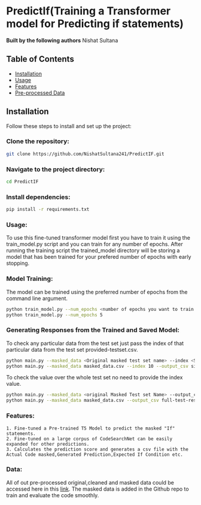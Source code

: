 # PredictIf(Training a Transformer model for Predicting if statements)
**Built by the following authors**
Nishat Sultana

## Table of Contents
- [Installation](#installation)
- [Usage](#usage)
- [Features](#features)
- [Pre-processed Data](#Data)

## Installation
Follow these steps to install and set up the project:

### Clone the repository:
```bash
git clone https://github.com/NishatSultana241/PredictIF.git
```
### Navigate to the project directory:
```bash
cd PredictIF
```
### Install dependencies:
```bash
pip install -r requirements.txt
```
### Usage:
To use this fine-tuned transformer model first you have to train it using the train_model.py script and you can train for any number of epochs. After running the training script the trained_model directory will be storing a model that has been trained for  your prefered number of epochs with early stopping.

### Model Training:
The model can be trained using the preferred number of epochs from the command line argument.
```bash
python train_model.py --num_epochs <number of epochs you want to train your model>
python train_model.py --num_epochs 5
```
### Generating Responses from the Trained and Saved Model:
To check any particular data from the test set just pass the index of that particular data from the test set provided-testset.csv.
```bash
python main.py --masked_data <Original masked test set name> --index <Specific entry of test set>  --output_csv <Name of the output file>
python main.py --masked_data masked_data.csv --index 10 --output_csv single-test-result.csv
```
To check the value over the whole test set no need to provide the index value.
```bash
python main.py --masked_data <original Masked Test set Name> --output_csv <Name of the Output File>
python main.py --masked_data masked_data.csv --output_csv full-test-results.csv
```
### Features:
    1. Fine-tuned a Pre-trained T5 Model to predict the masked "If" statements.
    2. Fine-tuned on a large corpus of CodeSearchNet can be easily expanded for other predictions. 
    3. Calculates the prediction score and generates a csv file with the Actual Code masked,Generated Prediction,Expected If Condition etc.

### Data:
All of out pre-processed original,cleaned and masked data could be accessed here in this [link](https://drive.google.com/drive/folders/1fWlQioHs0yqGgH1Epxskn1qhuPTOAt9H?usp=sharing). The masked data is added in the Github repo to train and evaluate the code smoothly.
    





